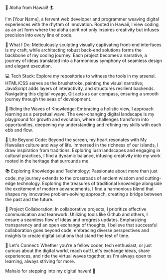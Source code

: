 🤙 Aloha from Hawaii! 🏄

I'm [Your Name], a fervent web developer and programmer weaving digital experiences with the rhythm of innovation. Rooted in Hawaii, I view coding as an art form where the aloha spirit not only inspires creativity but infuses precision into every line of code.

🚀 What I Do:
Meticulously sculpting visually captivating front-end interfaces is my craft, while architecting robust back-end solutions forms the backbone of my coding journey. Each project becomes a narrative, a journey of ideas translated into a harmonious symphony of seamless design and elegant execution.

💻 Tech Stack:
Explore my repositories to witness the tools in my arsenal. HTML/CSS serves as the brushstroke, painting the visual narrative; JavaScript adds layers of interactivity, and structures resilient backends. Navigating this digital voyage, Git acts as our compass, ensuring a smooth journey through the seas of development.

🌊 Riding the Waves of Knowledge:
Embracing a holistic view, I approach learning as a perpetual wave. The ever-changing digital landscape is my playground for growth and evolution, where challenges transform into opportunities, deepening my understanding and refining my skills with each ebb and flow.

🌺 Life Beyond Code:
Beyond the screen, my heart resonates with My Hawaiian culture and way of life. Immersed in the richness of our islands, I draw inspiration from traditions. Exploring lush landscapes and engaging in cultural practices, I find a dynamic balance, infusing creativity into my work rooted in the heritage that surrounds me.

📚 Exploring Knowledge and Technology:
Passionate about more than just code, my journey extends to the crossroads of ancient wisdom and cutting-edge technology. Exploring the treasures of traditional knowledge alongside the excitement of modern advancements, I find a harmonious blend that shapes my innovative problem-solving approach, creating a bridge between the past and the future.

🚀 Project Collaboration:
In collaborative projects, I prioritize effective communication and teamwork. Utilizing tools like Github and others, I ensure a seamless flow of ideas and progress updates. Emphasizing transparency and an open exchange of thoughts, I believe that successful collaboration goes beyond code, embracing diverse perspectives and insights to create digital solutions that stand the test of time.

🤙 Let's Connect:
Whether you're a fellow coder, tech enthusiast, or just curious about the digital world, reach out! Let's exchange ideas, share experiences, and ride the virtual waves together, as I'm always open to learning, always striving for more.

Mahalo for stepping into my digital haven! 🌴


<!---
808CryptoBeast/808CryptoBeast is a ✨ special ✨ repository because its `README.md` (this file) appears on your GitHub profile.
You can click the Preview link to take a look at your changes.
--->
